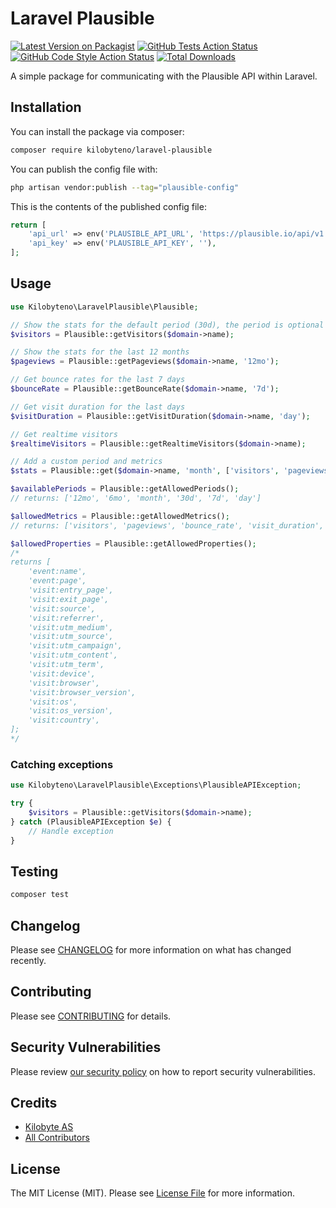 
# Laravel Plausible

[![Latest Version on Packagist](https://img.shields.io/packagist/v/kilobyteno/laravel-plausible.svg?style=flat-square)](https://packagist.org/packages/kilobyteno/laravel-plausible)
[![GitHub Tests Action Status](https://img.shields.io/github/workflow/status/kilobyteno/laravel-plausible/run-tests?label=tests)](https://github.com/kilobyteno/laravel-plausible/actions?query=workflow%3Arun-tests+branch%3Amain)
[![GitHub Code Style Action Status](https://img.shields.io/github/workflow/status/kilobyteno/laravel-plausible/Check%20&%20fix%20styling?label=code%20style)](https://github.com/kilobyteno/laravel-plausible/actions?query=workflow%3A"Check+%26+fix+styling"+branch%3Amain)
[![Total Downloads](https://img.shields.io/packagist/dt/kilobyteno/laravel-plausible.svg?style=flat-square)](https://packagist.org/packages/kilobyteno/laravel-plausible)

A simple package for communicating with the Plausible API within Laravel.

## Installation

You can install the package via composer:

```bash
composer require kilobyteno/laravel-plausible
```

You can publish the config file with:

```bash
php artisan vendor:publish --tag="plausible-config"
```

This is the contents of the published config file:

```php
return [
    'api_url' => env('PLAUSIBLE_API_URL', 'https://plausible.io/api/v1'),
    'api_key' => env('PLAUSIBLE_API_KEY', ''),
];
```

## Usage

```php
use Kilobyteno\LaravelPlausible\Plausible;

// Show the stats for the default period (30d), the period is optional for all methods
$visitors = Plausible::getVisitors($domain->name);

// Show the stats for the last 12 months
$pageviews = Plausible::getPageviews($domain->name, '12mo');

// Get bounce rates for the last 7 days
$bounceRate = Plausible::getBounceRate($domain->name, '7d');

// Get visit duration for the last days
$visitDuration = Plausible::getVisitDuration($domain->name, 'day');

// Get realtime visitors
$realtimeVisitors = Plausible::getRealtimeVisitors($domain->name);

// Add a custom period and metrics
$stats = Plausible::get($domain->name, 'month', ['visitors', 'pageviews']);

$availablePeriods = Plausible::getAllowedPeriods();
// returns: ['12mo', '6mo', 'month', '30d', '7d', 'day']

$allowedMetrics = Plausible::getAllowedMetrics();
// returns: ['visitors', 'pageviews', 'bounce_rate', 'visit_duration', 'visits', 'events']

$allowedProperties = Plausible::getAllowedProperties();
/* 
returns [
    'event:name',
    'event:page',
    'visit:entry_page',
    'visit:exit_page',
    'visit:source',
    'visit:referrer',
    'visit:utm_medium',
    'visit:utm_source',
    'visit:utm_campaign',
    'visit:utm_content',
    'visit:utm_term',
    'visit:device',
    'visit:browser',
    'visit:browser_version',
    'visit:os',
    'visit:os_version',
    'visit:country',
];
*/

```

### Catching exceptions

```php
use Kilobyteno\LaravelPlausible\Exceptions\PlausibleAPIException;

try {
    $visitors = Plausible::getVisitors($domain->name);
} catch (PlausibleAPIException $e) {
    // Handle exception
}
```

## Testing

```bash
composer test
```

## Changelog

Please see [CHANGELOG](CHANGELOG.md) for more information on what has changed recently.

## Contributing

Please see [CONTRIBUTING](CONTRIBUTING.md) for details.

## Security Vulnerabilities

Please review [our security policy](../../security/policy) on how to report security vulnerabilities.

## Credits

- [Kilobyte AS](https://github.com/kilobyteno)
- [All Contributors](../../contributors)

## License

The MIT License (MIT). Please see [License File](LICENSE.md) for more information.
